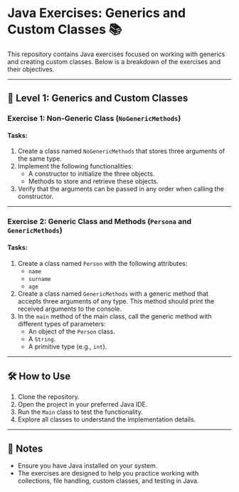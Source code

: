 # Java Exercises: Generics and Custom Classes 📚

This repository contains Java exercises focused on working with generics and creating custom classes. Below is a breakdown of the exercises and their objectives.

---

## 🧪 Level 1: Generics and Custom Classes

### Exercise 1: Non-Generic Class (`NoGenericMethods`)

#### Tasks:

1. Create a class named `NoGenericMethods` that stores three arguments of the same type.
2. Implement the following functionalities:
    - A constructor to initialize the three objects.
    - Methods to store and retrieve these objects.
3. Verify that the arguments can be passed in any order when calling the constructor.

---

### Exercise 2: Generic Class and Methods (`Persona` and `GenericMethods`)

#### Tasks:

1. Create a class named `Person` with the following attributes:
    - `name`
    - `surname`
    - `age`
2. Create a class named `GenericMethods` with a generic method that accepts three arguments of any type. This method should print the received arguments to the console.
3. In the `main` method of the main class, call the generic method with different types of parameters:
    - An object of the `Person` class.
    - A `String`.
    - A primitive type (e.g., `int`).

---

## 🛠️ How to Use
1. Clone the repository.
2. Open the project in your preferred Java IDE.
3. Run the `Main` class to test the functionality.
4. Explore all classes to understand the implementation details.

---

## 📝 Notes
- Ensure you have Java installed on your system.
- The exercises are designed to help you practice working with collections, file handling, custom classes, and testing in Java.